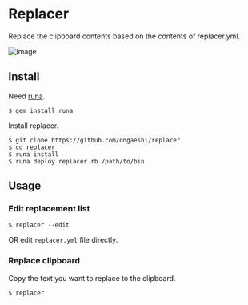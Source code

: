 # Replacer

Replace the clipboard contents based on the contents of replacer.yml.

![image](https://github.com/ongaeshi/replacer/assets/154418/eb32dabb-3fd4-4857-b3f8-7344d872b8e1)

## Install

Need [runa](https://github.com/ongaeshi/runa).

```
$ gem install runa
```

Install replacer.

```
$ git clone https://github.com/ongaeshi/replacer
$ cd replacer
$ runa install
$ runa deploy replacer.rb /path/to/bin
```

## Usage

### Edit replacement list

```
$ replacer --edit
```

OR edit `replacer.yml` file directly.

### Replace clipboard

Copy the text you want to replace to the clipboard.

```
$ replacer
```

